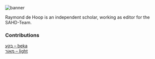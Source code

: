 <html><body><img id="banner" src="/sahd/images/banners/banner.png" alt="banner" /></body></html>

Raymond de Hoop is an independent scholar, working as editor for the SAHD-Team. 
### Contributions
[בֶּקַע – beka](../words/beka.md)<br>[מָאוֹר – light](../words/light.md)<br>